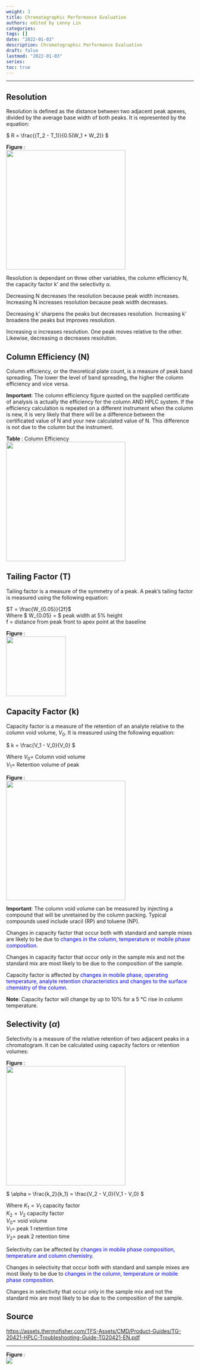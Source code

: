 ```yaml
---
weight: 3
title: Chromatographic Performance Evaluation
authors: edited by Lenny Lin
categories: 
tags: []
date: "2022-01-03"
description: Chromatographic Performance Evaluation
draft: false
lastmod: "2022-01-03"
series:
toc: true
---
```



<!--more-->
---

## Resolution

Resolution is defined as the distance between two adjacent peak apexes, divided by the average base width of both peaks. It is represented by the equation:

$ R = \frac{(T_2 - T_1)}{0.5(W_1 + W_2)} $


<figcaption><b>Figure </b>: </figcaption>
<img width="320" height=auto src = "/docs/images/Screenshot 2022-01-14 223344.png"/>


Resolution is dependant on three other variables, the column efficiency N, the capacity factor k’ and the selectivity α.

Decreasing N decreases the resolution because peak width increases. Increasing N increases resolution because peak width decreases.

Decreasing k’ sharpens the peaks but decreases resolution. Increasing k’ broadens the peaks but improves resolution.  

Increasing α increases resolution. One peak moves relative to the other. Likewise, decreasing α decreases resolution.


## Column Efficiency (N)

Column efficiency, or the theoretical plate count, is a measure of peak band spreading. The lower the level of band spreading, the higher the column efficiency and vice versa.

<b>Important</b>: The column efficiency figure quoted on the supplied certificate of analysis is actually the efficiency for the column AND HPLC system. If the efficiency calculation is repeated on a different instrument when the column is new, it is very likely that there will be a difference between the certificated value of N and your new calculated value of N. This difference is not due to the column but the instrument.  


<figcaption><b>Table </b>: Column Efficiency</figcaption>
<img width="320" height=auto src = "/docs/images/Screenshot 2022-01-14 224138.png"/>


## Tailing Factor (T)

Tailing factor is a measure of the symmetry of a peak. A peak’s tailing factor is measured using the following equation:

$T = \frac{W_{0.05}}{2f}$  
Where $ W_{0.05} = $ peak width at 5% height  
f = distance from peak front to apex point at the baseline  


<figcaption><b>Figure </b>: </figcaption>
<img width="160" height=auto src = "/docs/images/Screenshot 2022-01-14 225106.png"/>


## Capacity Factor (k)

Capacity factor is a measure of the retention of an analyte relative to the column void volume, $V_0$. It is measured using the following equation:

$ k = \frac{V_1 - V_0}{V_0} $

Where $V_0 =$ Column void volume  
$V_1 =$ Retention volume of peak


<figcaption><b>Figure </b>: </figcaption>
<img width="320" height=auto src = "/docs/images/Screenshot 2022-01-15 123928.png"/>


<b>Important</b>: The column void volume can be measured by injecting a compound that will be unretained by the column packing. Typical compounds used include uracil (RP) and toluene (NP).

Changes in capacity factor that occur both with standard and sample mixes are likely to be due to <font color = "blue">changes in the column, temperature or mobile phase composition</font>.  

Changes in capacity factor that occur only in the sample mix and not the standard mix are most likely to be due to the composition of the sample.  

Capacity factor is affected by <font color = "blue">changes in mobile phase, operating temperature, analyte retention characteristics and changes to the surface chemistry of the column</font>.  

<b>Note</b>: Capacity factor will change by up to 10% for a 5 °C rise in column temperature.  


## Selectivity ($\alpha$)

Selectivity is a measure of the relative retention of two adjacent peaks in a chromatogram. It can be calculated using capacity factors or retention volumes:  


<figcaption><b>Figure </b>: </figcaption>
<img width="320" height=auto src = "/docs/images/Screenshot 2022-01-15 125917.png"/>


$ \alpha = \frac{k_2}{k_1} = \frac{V_2 - V_0}{V_1 - V_0} $

Where $K_1 = V_1$ capacity factor  
 $K_2 = V_2$ capacity factor  
 $V_0 =$ void volume  
 $V_1 =$ peak 1 retention time  
 $V_2 =$ peak 2 retention time  
 
Selectivity can be affected by <font color = "blue">changes in mobile phase composition, temperature and column chemistry</font>.

Changes in selectivity that occur both with standard and sample mixes are most likely to be due to <font color = "blue">changes in the column, temperature or mobile phase composition</font>.

Changes in selectivity that occur only in the sample mix and not the standard mix are most likely to be due to the composition of the sample. 
 
 

## Source

https://assets.thermofisher.com/TFS-Assets/CMD/Product-Guides/TG-20421-HPLC-Troubleshooting-Guide-TG20421-EN.pdf




____
<figcaption><b>Figure </b>: </figcaption>
<img src = "/docs/images/"/>